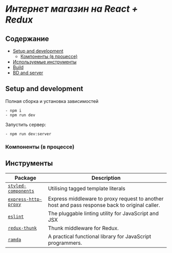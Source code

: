 *Интернет магазин на React + Redux*
======


## Содержание
- [Setup and development](#setup)
  - [Компоненты (в процессе)]()
- [Используемые инструменты](#libraries)
- [Build]()
- [BD and server]()


## Setup and development

Полная сборка и установка зависимостей

```console
- npm i
- npm run dev
```

Запустить сервер: 

```console
- npm run dev:server
```

### Компоненты (в процессе)


## Инструменты

| Package                                                                          | Description                                                  |
| -------------------------------------------------------------------------------- | ------------------------------------------------------------ |
| [`styled-components`](www.styled-components.com)                                 | Utilising tagged template literals                           |
| [`express-http-proxy`](https://www.npmjs.com/package/express-http-proxy)         | Express middleware to proxy request to another host and pass response back to original caller.          |
| [`eslint`](https://eslint.org)                                                   | The pluggable linting utility for JavaScript and JSX |
| [`redux-thunk`](https://github.com/reduxjs/redux-thunk)                          | Thunk middleware for Redux.       |
| [`ramda`](https://ramdajs.com/)                                                  | A practical functional library for JavaScript programmers.     |
